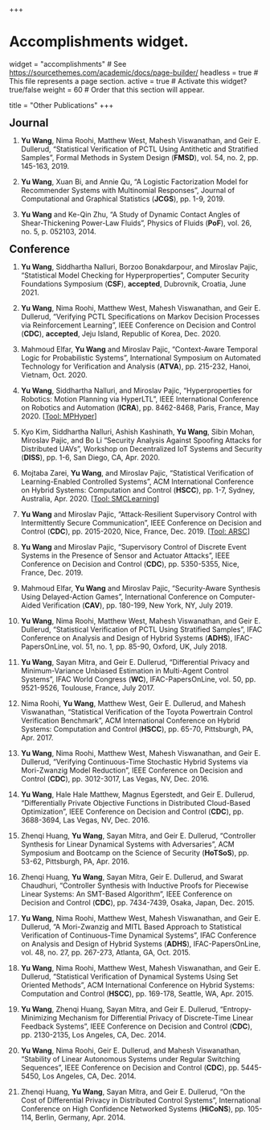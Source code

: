 +++
# Accomplishments widget.
widget = "accomplishments"  # See https://sourcethemes.com/academic/docs/page-builder/
headless = true  # This file represents a page section.
active = true  # Activate this widget? true/false
weight = 60  # Order that this section will appear.

title = "Other Publications"
+++

<p><span style="font-weight:bold;font-size:150%;">Journal</span></p>
<ol>
<li><p><strong>Yu Wang</strong>, Nima Roohi, Matthew West, Mahesh Viswanathan, and Geir E. Dullerud, “Statistical Verification of PCTL Using Antithetic and Stratified Samples”, Formal Methods in System Design (<strong>FMSD</strong>), vol. 54, no. 2, pp. 145-163, 2019.</p></li>
<li><p><strong>Yu Wang</strong>, Xuan Bi, and Annie Qu, “A Logistic Factorization Model for Recommender Systems with Multinomial Responses”, Journal of Computational and Graphical Statistics (<strong>JCGS</strong>), pp. 1-9, 2019.</p></li>
<li><p><strong>Yu Wang</strong> and Ke-Qin Zhu, “A Study of Dynamic Contact Angles of Shear-Thickening Power-Law Fluids”, Physics of Fluids (<strong>PoF</strong>), vol. 26, no. 5, p. 052103, 2014.</p></li>
</ol>
<p><span style="font-weight:bold;font-size:150%;">Conference</span></p>
<ol>
<li><p><strong>Yu Wang</strong>, Siddhartha Nalluri, Borzoo Bonakdarpour, and Miroslav Pajic, “Statistical Model Checking for Hyperproperties”, Computer Security Foundations Symposium (<strong>CSF</strong>), <strong>accepted</strong>, Dubrovnik, Croatia, June 2021.</p></li>
<li><p><strong>Yu Wang</strong>, Nima Roohi, Matthew West, Mahesh Viswanathan, and Geir E. Dullerud, “Verifying PCTL Specifications on Markov Decision Processes via Reinforcement Learning”, IEEE Conference on Decision and Control (<strong>CDC</strong>), <strong>accepted</strong>, Jeju Island, Republic of Korea, Dec. 2020.</p></li>
<li><p>Mahmoud Elfar, <strong>Yu Wang</strong> and Miroslav Pajic, “Context-Aware Temporal Logic for Probabilistic Systems”, International Symposium on Automated Technology for Verification and Analysis (<strong>ATVA</strong>), pp. 215-232, Hanoi, Vietnam, Oct. 2020.</p></li>
<li><p><strong>Yu Wang</strong>, Siddhartha Nalluri, and Miroslav Pajic, “Hyperproperties for Robotics: Motion Planning via HyperLTL”, IEEE International Conference on Robotics and Automation (<strong>ICRA</strong>), pp. 8462-8468, Paris, France, May 2020.
<span> 
[<a href=https://gitlab.oit.duke.edu/cpsl/mp_hyper>Tool: MPHyper</a>]
</span></p></li>
<li><p>Kyo Kim, Siddhartha Nalluri, Ashish Kashinath, <strong>Yu Wang</strong>, Sibin Mohan, Miroslav Pajic, and Bo Li “Security Analysis Against Spoofing Attacks for Distributed UAVs”, Workshop on Decentralized IoT Systems and Security (<strong>DISS</strong>), pp. 1-6, San Diego, CA, Apr. 2020.</p></li>
<li><p>Mojtaba Zarei, <strong>Yu Wang</strong>, and Miroslav Pajic, “Statistical Verification of Learning-Enabled Controlled Systems”, ACM International Conference on Hybrid Systems: Computation and Control (<strong>HSCC</strong>), pp. 1-7, Sydney, Australia, Apr. 2020. 
<span> 
[<a href=https://gitlab.oit.duke.edu/cpsl/smclearning>Tool: SMCLearning</a>]
</span></p></li>
<li><p><strong>Yu Wang</strong> and Miroslav Pajic, “Attack-Resilient Supervisory Control with Intermittently Secure Communication”, IEEE Conference on Decision and Control (<strong>CDC</strong>), pp. 2015-2020, Nice, France, Dec. 2019.
<span> 
[<a href=https://gitlab.oit.duke.edu/cpsl/arsc>Tool: ARSC</a>]
</span></p></li>
<li><p><strong>Yu Wang</strong> and Miroslav Pajic, “Supervisory Control of Discrete Event Systems in the Presence of Sensor and Actuator Attacks”, IEEE Conference on Decision and Control (<strong>CDC</strong>), pp. 5350-5355, Nice, France, Dec. 2019.</p></li>
<li><p>Mahmoud Elfar, <strong>Yu Wang</strong> and Miroslav Pajic, “Security-Aware Synthesis Using Delayed-Action Games”, International Conference on Computer-Aided Verification (<strong>CAV</strong>), pp. 180-199, New York, NY, July 2019.</p></li>
<li><p><strong>Yu Wang</strong>, Nima Roohi, Matthew West, Mahesh Viswanathan, and Geir E. Dullerud, “Statistical Verification of PCTL Using Stratified Samples”, IFAC Conference on Analysis and Design of Hybrid Systems (<strong>ADHS</strong>), IFAC-PapersOnLine, vol. 51, no. 1, pp. 85-90, Oxford, UK, July 2018.</p></li>
<li><p><strong>Yu Wang</strong>, Sayan Mitra, and Geir E. Dullerud, “Differential Privacy and Minimum-Variance Unbiased Estimation in Multi-Agent Control Systems”, IFAC World Congress (<strong>WC</strong>), IFAC-PapersOnLine, vol. 50, pp. 9521-9526, Toulouse, France, July 2017.</p></li>
<li><p>Nima Roohi, <strong>Yu Wang</strong>, Matthew West, Geir E. Dullerud, and Mahesh Viswanathan, “Statistical Verification of the Toyota Powertrain Control Verification Benchmark”, ACM International Conference on Hybrid Systems: Computation and Control (<strong>HSCC</strong>), pp. 65-70, Pittsburgh, PA, Apr. 2017.</p></li>
<li><p><strong>Yu Wang</strong>, Nima Roohi, Matthew West, Mahesh Viswanathan, and Geir E. Dullerud, “Verifying Continuous-Time Stochastic Hybrid Systems via Mori-Zwanzig Model Reduction”, IEEE Conference on Decision and Control (<strong>CDC</strong>), pp. 3012-3017, Las Vegas, NV, Dec. 2016.</p></li>
<li><p><strong>Yu Wang</strong>, Hale Hale Matthew, Magnus Egerstedt, and Geir E. Dullerud, “Differentially Private Objective Functions in Distributed Cloud-Based Optimization”, IEEE Conference on Decision and Control (<strong>CDC</strong>), pp. 3688-3694, Las Vegas, NV, Dec. 2016.</p></li>
<li><p>Zhenqi Huang, <strong>Yu Wang</strong>, Sayan Mitra, and Geir E. Dullerud, “Controller Synthesis for Linear Dynamical Systems with Adversaries”, ACM Symposium and Bootcamp on the Science of Security (<strong>HoTSoS</strong>), pp. 53-62, Pittsburgh, PA, Apr. 2016.</p></li>
<li><p>Zhenqi Huang, <strong>Yu Wang</strong>, Sayan Mitra, Geir E. Dullerud, and Swarat Chaudhuri, “Controller Synthesis with Inductive Proofs for Piecewise Linear Systems: An SMT-Based Algorithm”, IEEE Conference on Decision and Control (<strong>CDC</strong>), pp. 7434-7439, Osaka, Japan, Dec. 2015.</p></li>
<li><p><strong>Yu Wang</strong>, Nima Roohi, Matthew West, Mahesh Viswanathan, and Geir E. Dullerud, “A Mori-Zwanzig and MITL Based Approach to Statistical Verification of Continuous-Time Dynamical Systems”, IFAC Conference on Analysis and Design of Hybrid Systems (<strong>ADHS</strong>), IFAC-PapersOnLine, vol. 48, no. 27, pp. 267-273, Atlanta, GA, Oct. 2015.</p></li>
<li><p><strong>Yu Wang</strong>, Nima Roohi, Matthew West, Mahesh Viswanathan, and Geir E. Dullerud, “Statistical Verification of Dynamical Systems Using Set Oriented Methods”, ACM International Conference on Hybrid Systems: Computation and Control (<strong>HSCC</strong>), pp. 169-178, Seattle, WA, Apr. 2015.</p></li>
<li><p><strong>Yu Wang</strong>, Zhenqi Huang, Sayan Mitra, and Geir E. Dullerud, “Entropy-Minimizing Mechanism for Differential Privacy of Discrete-Time Linear Feedback Systems”, IEEE Conference on Decision and Control (<strong>CDC</strong>), pp. 2130-2135, Los Angeles, CA, Dec. 2014.</p></li>
<li><p><strong>Yu Wang</strong>, Nima Roohi, Geir E. Dullerud, and Mahesh Viswanathan, “Stability of Linear Autonomous Systems under Regular Switching Sequences”, IEEE Conference on Decision and Control (<strong>CDC</strong>), pp. 5445-5450, Los Angeles, CA, Dec. 2014.</p></li>
<li><p>Zhenqi Huang, <strong>Yu Wang</strong>, Sayan Mitra, and Geir E. Dullerud, “On the Cost of Differential Privacy in Distributed Control Systems”, International Conference on High Confidence Networked Systems (<strong>HiCoNS</strong>), pp. 105-114, Berlin, Germany, Apr. 2014.</p></li>
</ol>
